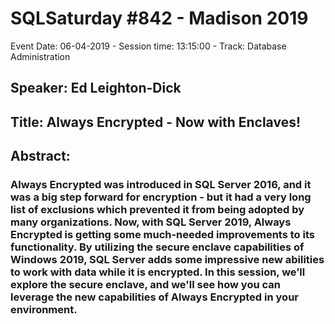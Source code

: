 # SQLSaturday #842 - Madison 2019
Event Date: 06-04-2019 - Session time: 13:15:00 - Track: Database Administration
## Speaker: Ed Leighton-Dick
## Title: Always Encrypted - Now with Enclaves!
## Abstract:
### Always Encrypted was introduced in SQL Server 2016, and it was a big step forward for encryption - but it had a very long list of exclusions which prevented it from being adopted by many organizations. Now, with SQL Server 2019, Always Encrypted is getting some much-needed improvements to its functionality. By utilizing the secure enclave capabilities of Windows 2019, SQL Server adds some impressive new abilities to work with data while it is encrypted. In this session, we’ll explore the secure enclave, and we'll see how you can leverage the new capabilities of Always Encrypted in your environment.
